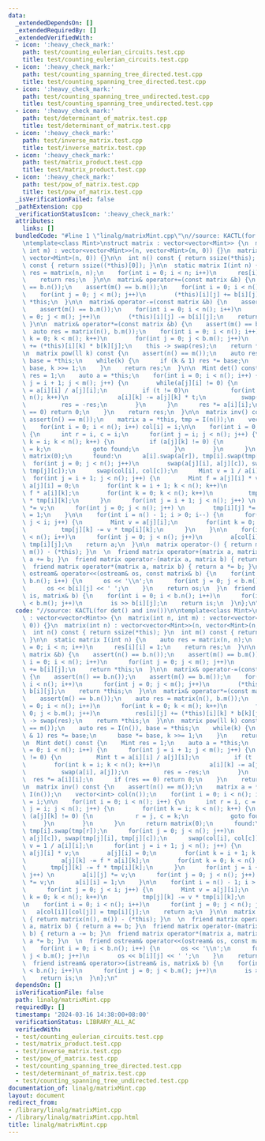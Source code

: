 ```yaml
---
data:
  _extendedDependsOn: []
  _extendedRequiredBy: []
  _extendedVerifiedWith:
  - icon: ':heavy_check_mark:'
    path: test/counting_eulerian_circuits.test.cpp
    title: test/counting_eulerian_circuits.test.cpp
  - icon: ':heavy_check_mark:'
    path: test/counting_spanning_tree_directed.test.cpp
    title: test/counting_spanning_tree_directed.test.cpp
  - icon: ':heavy_check_mark:'
    path: test/counting_spanning_tree_undirected.test.cpp
    title: test/counting_spanning_tree_undirected.test.cpp
  - icon: ':heavy_check_mark:'
    path: test/determinant_of_matrix.test.cpp
    title: test/determinant_of_matrix.test.cpp
  - icon: ':heavy_check_mark:'
    path: test/inverse_matrix.test.cpp
    title: test/inverse_matrix.test.cpp
  - icon: ':heavy_check_mark:'
    path: test/matrix_product.test.cpp
    title: test/matrix_product.test.cpp
  - icon: ':heavy_check_mark:'
    path: test/pow_of_matrix.test.cpp
    title: test/pow_of_matrix.test.cpp
  _isVerificationFailed: false
  _pathExtension: cpp
  _verificationStatusIcon: ':heavy_check_mark:'
  attributes:
    links: []
  bundledCode: "#line 1 \"linalg/matrixMint.cpp\"\n//source: KACTL(for det() and inv())\n\
    \ntemplate<class Mint>\nstruct matrix : vector<vector<Mint>> {\n  matrix(int n,\
    \ int m) : vector<vector<Mint>>(n, vector<Mint>(m, 0)) {}\n  matrix(int n) : vector<vector<Mint>>(n,\
    \ vector<Mint>(n, 0)) {}\n\n  int n() const { return ssize(*this); }\n  int m()\
    \ const { return ssize((*this)[0]); }\n\n  static matrix I(int n) {\n    auto\
    \ res = matrix(n, n);\n    for(int i = 0; i < n; i++)\n      res[i][i] = 1;\n\
    \    return res;\n  }\n\n  matrix& operator+=(const matrix &b) {\n    assert(n()\
    \ == b.n());\n    assert(m() == b.m());\n    for(int i = 0; i < n(); i++)\n  \
    \    for(int j = 0; j < m(); j++)\n        (*this)[i][j] += b[i][j];\n    return\
    \ *this;\n  }\n\n  matrix& operator-=(const matrix &b) {\n    assert(n() == b.n());\n\
    \    assert(m() == b.m());\n    for(int i = 0; i < n(); i++)\n      for(int j\
    \ = 0; j < m(); j++)\n        (*this)[i][j] -= b[i][j];\n    return *this;\n \
    \ }\n\n  matrix& operator*=(const matrix &b) {\n    assert(m() == b.n());\n  \
    \  auto res = matrix(n(), b.m());\n    for(int i = 0; i < n(); i++)\n      for(int\
    \ k = 0; k < m(); k++)\n        for(int j = 0; j < b.m(); j++)\n          res[i][j]\
    \ += (*this)[i][k] * b[k][j];\n    this -> swap(res);\n    return *this;\n  }\n\
    \n  matrix pow(ll k) const {\n    assert(n() == m());\n    auto res = I(n()),\
    \ base = *this;\n    while(k) {\n      if (k & 1) res *= base;\n      base *=\
    \ base, k >>= 1;\n    }\n    return res;\n  }\n\n  Mint det() const {\n    Mint\
    \ res = 1;\n    auto a = *this;\n    for(int i = 0; i < n(); i++) {\n      for(int\
    \ j = i + 1; j < m(); j++) {\n        while(a[j][i] != 0) {\n          Mint t\
    \ = a[i][i] / a[j][i];\n          if (t != 0)\n            for(int k = i; k <\
    \ n(); k++)\n              a[i][k] -= a[j][k] * t;\n          swap(a[i], a[j]);\n\
    \          res = -res;\n        }\n      }\n      res *= a[i][i];\n      if (res\
    \ == 0) return 0;\n    }\n    return res;\n  }\n\n  matrix inv() const {\n   \
    \ assert(n() == m());\n    matrix a = *this, tmp = I(n());\n    vector<int> col(n());\n\
    \    for(int i = 0; i < n(); i++) col[i] = i;\n\n    for(int i = 0; i < n(); i++)\
    \ {\n      int r = i, c = i;\n      for(int j = i; j < n(); j++) {\n        for(int\
    \ k = i; k < n(); k++) {\n          if (a[j][k] != 0) {\n            r = j, c\
    \ = k;\n            goto found;\n          }\n        }\n      }\n      return\
    \ matrix(0);\n      found:\n      a[i].swap(a[r]), tmp[i].swap(tmp[r]);\n    \
    \  for(int j = 0; j < n(); j++)\n        swap(a[j][i], a[j][c]), swap(tmp[j][i],\
    \ tmp[j][c]);\n      swap(col[i], col[c]);\n      Mint v = 1 / a[i][i];\n    \
    \  for(int j = i + 1; j < n(); j++) {\n        Mint f = a[j][i] * v;\n       \
    \ a[j][i] = 0;\n        for(int k = i + 1; k < n(); k++)\n          a[j][k] -=\
    \ f * a[i][k];\n        for(int k = 0; k < n(); k++)\n          tmp[j][k] -= f\
    \ * tmp[i][k];\n      }\n      for(int j = i + 1; j < n(); j++) \n        a[i][j]\
    \ *= v;\n      for(int j = 0; j < n(); j++) \n        tmp[i][j] *= v;\n      a[i][i]\
    \ = 1;\n    }\n\n    for(int i = n() - 1; i > 0; i--) {\n      for(int j = 0;\
    \ j < i; j++) {\n        Mint v = a[j][i];\n        for(int k = 0; k < n(); k++)\n\
    \          tmp[j][k] -= v * tmp[i][k];\n      }\n    }\n\n    for(int i = 0; i\
    \ < n(); i++)\n      for(int j = 0; j < n(); j++)\n        a[col[i]][col[j]] =\
    \ tmp[i][j];\n    return a;\n  }\n\n  matrix operator-() { return matrix(n(),\
    \ m()) - (*this); }\n  \n  friend matrix operator+(matrix a, matrix b) { return\
    \ a += b; }\n  friend matrix operator-(matrix a, matrix b) { return a -= b; }\n\
    \  friend matrix operator*(matrix a, matrix b) { return a *= b; }\n  \n  friend\
    \ ostream& operator<<(ostream& os, const matrix& b) {\n    for(int i = 0; i <\
    \ b.n(); i++) {\n      os << '\\n';\n      for(int j = 0; j < b.m(); j++)\n  \
    \      os << b[i][j] << ' ';\n    }\n    return os;\n  }\n  friend istream& operator>>(istream&\
    \ is, matrix& b) {\n    for(int i = 0; i < b.n(); i++)\n      for(int j = 0; j\
    \ < b.m(); j++)\n        is >> b[i][j];\n    return is;\n  }\n};\n"
  code: "//source: KACTL(for det() and inv())\n\ntemplate<class Mint>\nstruct matrix\
    \ : vector<vector<Mint>> {\n  matrix(int n, int m) : vector<vector<Mint>>(n, vector<Mint>(m,\
    \ 0)) {}\n  matrix(int n) : vector<vector<Mint>>(n, vector<Mint>(n, 0)) {}\n\n\
    \  int n() const { return ssize(*this); }\n  int m() const { return ssize((*this)[0]);\
    \ }\n\n  static matrix I(int n) {\n    auto res = matrix(n, n);\n    for(int i\
    \ = 0; i < n; i++)\n      res[i][i] = 1;\n    return res;\n  }\n\n  matrix& operator+=(const\
    \ matrix &b) {\n    assert(n() == b.n());\n    assert(m() == b.m());\n    for(int\
    \ i = 0; i < n(); i++)\n      for(int j = 0; j < m(); j++)\n        (*this)[i][j]\
    \ += b[i][j];\n    return *this;\n  }\n\n  matrix& operator-=(const matrix &b)\
    \ {\n    assert(n() == b.n());\n    assert(m() == b.m());\n    for(int i = 0;\
    \ i < n(); i++)\n      for(int j = 0; j < m(); j++)\n        (*this)[i][j] -=\
    \ b[i][j];\n    return *this;\n  }\n\n  matrix& operator*=(const matrix &b) {\n\
    \    assert(m() == b.n());\n    auto res = matrix(n(), b.m());\n    for(int i\
    \ = 0; i < n(); i++)\n      for(int k = 0; k < m(); k++)\n        for(int j =\
    \ 0; j < b.m(); j++)\n          res[i][j] += (*this)[i][k] * b[k][j];\n    this\
    \ -> swap(res);\n    return *this;\n  }\n\n  matrix pow(ll k) const {\n    assert(n()\
    \ == m());\n    auto res = I(n()), base = *this;\n    while(k) {\n      if (k\
    \ & 1) res *= base;\n      base *= base, k >>= 1;\n    }\n    return res;\n  }\n\
    \n  Mint det() const {\n    Mint res = 1;\n    auto a = *this;\n    for(int i\
    \ = 0; i < n(); i++) {\n      for(int j = i + 1; j < m(); j++) {\n        while(a[j][i]\
    \ != 0) {\n          Mint t = a[i][i] / a[j][i];\n          if (t != 0)\n    \
    \        for(int k = i; k < n(); k++)\n              a[i][k] -= a[j][k] * t;\n\
    \          swap(a[i], a[j]);\n          res = -res;\n        }\n      }\n    \
    \  res *= a[i][i];\n      if (res == 0) return 0;\n    }\n    return res;\n  }\n\
    \n  matrix inv() const {\n    assert(n() == m());\n    matrix a = *this, tmp =\
    \ I(n());\n    vector<int> col(n());\n    for(int i = 0; i < n(); i++) col[i]\
    \ = i;\n\n    for(int i = 0; i < n(); i++) {\n      int r = i, c = i;\n      for(int\
    \ j = i; j < n(); j++) {\n        for(int k = i; k < n(); k++) {\n          if\
    \ (a[j][k] != 0) {\n            r = j, c = k;\n            goto found;\n     \
    \     }\n        }\n      }\n      return matrix(0);\n      found:\n      a[i].swap(a[r]),\
    \ tmp[i].swap(tmp[r]);\n      for(int j = 0; j < n(); j++)\n        swap(a[j][i],\
    \ a[j][c]), swap(tmp[j][i], tmp[j][c]);\n      swap(col[i], col[c]);\n      Mint\
    \ v = 1 / a[i][i];\n      for(int j = i + 1; j < n(); j++) {\n        Mint f =\
    \ a[j][i] * v;\n        a[j][i] = 0;\n        for(int k = i + 1; k < n(); k++)\n\
    \          a[j][k] -= f * a[i][k];\n        for(int k = 0; k < n(); k++)\n   \
    \       tmp[j][k] -= f * tmp[i][k];\n      }\n      for(int j = i + 1; j < n();\
    \ j++) \n        a[i][j] *= v;\n      for(int j = 0; j < n(); j++) \n        tmp[i][j]\
    \ *= v;\n      a[i][i] = 1;\n    }\n\n    for(int i = n() - 1; i > 0; i--) {\n\
    \      for(int j = 0; j < i; j++) {\n        Mint v = a[j][i];\n        for(int\
    \ k = 0; k < n(); k++)\n          tmp[j][k] -= v * tmp[i][k];\n      }\n    }\n\
    \n    for(int i = 0; i < n(); i++)\n      for(int j = 0; j < n(); j++)\n     \
    \   a[col[i]][col[j]] = tmp[i][j];\n    return a;\n  }\n\n  matrix operator-()\
    \ { return matrix(n(), m()) - (*this); }\n  \n  friend matrix operator+(matrix\
    \ a, matrix b) { return a += b; }\n  friend matrix operator-(matrix a, matrix\
    \ b) { return a -= b; }\n  friend matrix operator*(matrix a, matrix b) { return\
    \ a *= b; }\n  \n  friend ostream& operator<<(ostream& os, const matrix& b) {\n\
    \    for(int i = 0; i < b.n(); i++) {\n      os << '\\n';\n      for(int j = 0;\
    \ j < b.m(); j++)\n        os << b[i][j] << ' ';\n    }\n    return os;\n  }\n\
    \  friend istream& operator>>(istream& is, matrix& b) {\n    for(int i = 0; i\
    \ < b.n(); i++)\n      for(int j = 0; j < b.m(); j++)\n        is >> b[i][j];\n\
    \    return is;\n  }\n};\n"
  dependsOn: []
  isVerificationFile: false
  path: linalg/matrixMint.cpp
  requiredBy: []
  timestamp: '2024-03-16 14:38:00+08:00'
  verificationStatus: LIBRARY_ALL_AC
  verifiedWith:
  - test/counting_eulerian_circuits.test.cpp
  - test/matrix_product.test.cpp
  - test/inverse_matrix.test.cpp
  - test/pow_of_matrix.test.cpp
  - test/counting_spanning_tree_directed.test.cpp
  - test/determinant_of_matrix.test.cpp
  - test/counting_spanning_tree_undirected.test.cpp
documentation_of: linalg/matrixMint.cpp
layout: document
redirect_from:
- /library/linalg/matrixMint.cpp
- /library/linalg/matrixMint.cpp.html
title: linalg/matrixMint.cpp
---
```

